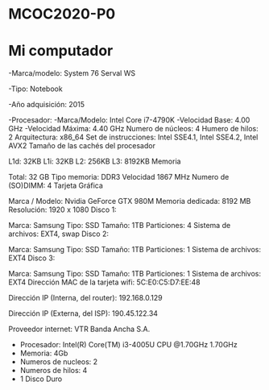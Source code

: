 # MCOC2020-P0
# Mi computador
-Marca/modelo: System 76 Serval WS

-Tipo: Notebook

-Año adquisición: 2015

-Procesador:
  -Marca/Modelo: Intel Core i7-4790K
  -Velocidad Base: 4.00 GHz
  -Velocidad Máxima: 4.40 GHz
Numero de núcleos: 4
Humero de hilos: 2
Arquitectura: x86_64
Set de instrucciones: Intel SSE4.1, Intel SSE4.2, Intel AVX2
Tamaño de las cachés del procesador

L1d: 32KB
L1i: 32KB
L2: 256KB
L3: 8192KB
Memoria

Total: 32 GB
Tipo memoria: DDR3
Velocidad 1867 MHz
Numero de (SO)DIMM: 4
Tarjeta Gráfica

Marca / Modelo: Nvidia GeForce GTX 980M
Memoria dedicada: 8192 MB
Resolución: 1920 x 1080
Disco 1:

Marca: Samsung
Tipo: SSD
Tamaño: 1TB
Particiones: 4
Sistema de archivos: EXT4, swap
Disco 2:

Marca: Samsung
Tipo: SSD
Tamaño: 1TB
Particiones: 1
Sistema de archivos: EXT4
Disco 3:

Marca: Samsung
Tipo: SSD
Tamaño: 1TB
Particiones: 1
Sistema de archivos: EXT4
Dirección MAC de la tarjeta wifi: 5C:E0:C5:D7:EE:48

Dirección IP (Interna, del router): 192.168.0.129

Dirección IP (Externa, del ISP): 190.45.122.34

Proveedor internet: VTR Banda Ancha S.A.
- Procesador: Intel(R) Core(TM) i3-4005U CPU @1.70GHz 1.70GHz
- Memoria: 4Gb 
- Numeros de nucleos: 2 
- Numeros de hilos: 4 
- 1 Disco Duro








